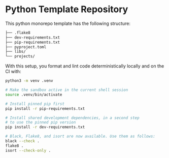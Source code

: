# Python Template Repository

This python monorepo template has the following structure:

```sh
├── .flake8
├── dev-requirements.txt
├── pip-requirements.txt
├── pyproject.toml
├── libs/
└── projects/
```

With this setup, you format and lint code deterministically locally and on the CI with:

```sh
python3 -m venv .venv

# Make the sandbox active in the current shell session
source .venv/bin/activate

# Install pinned pip first
pip install -r pip-requirements.txt

# Install shared development dependencies, in a second step
# to use the pinned pip version
pip install -r dev-requirements.txt

# Black, Flake8, and isort are now available. Use them as follows:
black --check .
flake8 .
isort --check-only .
```
